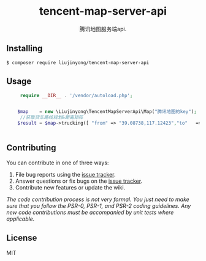 <h1 align="center"> tencent-map-server-api </h1>

<p align="center"> 腾讯地图服务端api.</p>


## Installing

```shell
$ composer require liujinyong/tencent-map-server-api
```

## Usage

```php
     require __DIR__ . '/vendor/autoload.php';


    $map    = new \Liujinyong\TencentMapServerApi\Map("腾讯地图的key");
     //获取货车路线规划&距离矩阵
    $result = $map->trucking([ "from" => "39.08738,117.12423","to"   => "39.126987,117.165665"]);
    
```

## Contributing

You can contribute in one of three ways:

1. File bug reports using the [issue tracker](https://github.com/liujinyong/tencent-map-server-api/issues).
2. Answer questions or fix bugs on the [issue tracker](https://github.com/liujinyong/tencent-map-server-api/issues).
3. Contribute new features or update the wiki.

_The code contribution process is not very formal. You just need to make sure that you follow the PSR-0, PSR-1, and PSR-2 coding guidelines. Any new code contributions must be accompanied by unit tests where applicable._

## License

MIT